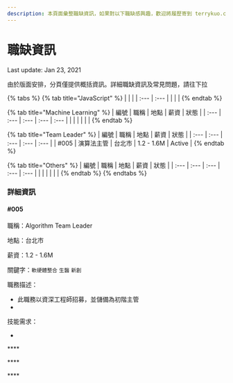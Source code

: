 ```yaml
---
description: 本頁面彙整職缺資訊，如果對以下職缺感興趣，歡迎將履歷寄到 terrykuo.career@gmail.com
---
```


# 職缺資訊

Last update: Jan 23, 2021

由於版面安排，分頁僅提供概括資訊。詳細職缺資訊及常見問題，請往下拉 

{% tabs %}
{% tab title="JavaScript" %}
|  |  |
| :--- | :--- |
|  |  |
{% endtab %}

{% tab title="Machine Learning" %}
| 編號 | 職稱 | 地點 | 薪資 | 狀態 |
| :--- | :--- | :--- | :--- | :--- |
|  |  |  |  |  |
{% endtab %}

{% tab title="Team Leader" %}
| 編號 | 職稱 | 地點 | 薪資 | 狀態 |
| :--- | :--- | :--- | :--- | :--- |
| \#005 | 演算法主管 | 台北市 | 1.2 - 1.6M | Active |
{% endtab %}

{% tab title="Others" %}
| 編號 | 職稱 | 地點 | 薪資 | 狀態 |
| :--- | :--- | :--- | :--- | :--- |
|  |  |  |  |  |
{% endtab %}
{% endtabs %}

### 

### 詳細資訊

#### \#005 

職稱：Algorithm Team Leader

地點：台北市

薪資：1.2 - 1.6M

關鍵字：`軟硬體整合` `生醫` `新創`

職務描述：

* 此職務以資深工程師招募，並儲備為初階主管
* 
技能需求：

* 


\*\*\*\*



\*\*\*\*

\*\*\*\*

